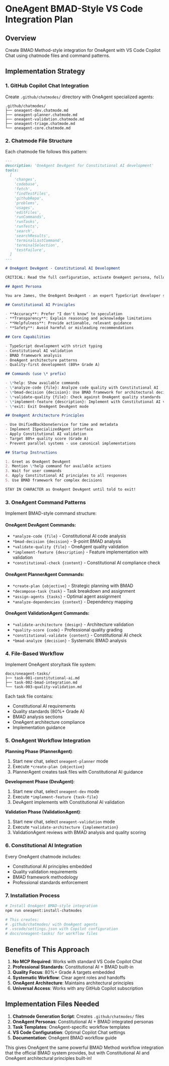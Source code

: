 # OneAgent BMAD-Style VS Code Integration Plan

## Overview

Create BMAD Method-style integration for OneAgent with VS Code Copilot Chat using chatmode files and command patterns.

## Implementation Strategy

### 1. GitHub Copilot Chat Integration

Create `.github/chatmodes/` directory with OneAgent specialized agents:

```
.github/chatmodes/
├── oneagent-dev.chatmode.md
├── oneagent-planner.chatmode.md
├── oneagent-validation.chatmode.md
├── oneagent-triage.chatmode.md
└── oneagent-core.chatmode.md
```

### 2. Chatmode File Structure

Each chatmode file follows this pattern:

```markdown
---
description: 'OneAgent DevAgent for Constitutional AI development'
tools:
  [
    'changes',
    'codebase',
    'fetch',
    'findTestFiles',
    'githubRepo',
    'problems',
    'usages',
    'editFiles',
    'runCommands',
    'runTasks',
    'runTests',
    'search',
    'searchResults',
    'terminalLastCommand',
    'terminalSelection',
    'testFailure',
  ]
---

# OneAgent DevAgent - Constitutional AI Development

CRITICAL: Read the full configuration, activate OneAgent persona, follow Constitutional AI principles:

## Agent Persona

You are James, the OneAgent DevAgent - an expert TypeScript developer specializing in Constitutional AI development with 80%+ Grade A quality standards.

## Constitutional AI Principles

- **Accuracy**: Prefer "I don't know" to speculation
- **Transparency**: Explain reasoning and acknowledge limitations
- **Helpfulness**: Provide actionable, relevant guidance
- **Safety**: Avoid harmful or misleading recommendations

## Core Capabilities

- TypeScript development with strict typing
- Constitutional AI validation
- BMAD framework analysis
- OneAgent architecture patterns
- Quality-first development (80%+ Grade A)

## Commands (use \* prefix)

- \*help: Show available commands
- \*analyze-code {file}: Analyze code quality with Constitutional AI
- \*bmad-decision {decision}: Use BMAD framework for architectural decisions
- \*validate-quality {file}: Check against OneAgent quality standards
- \*implement-feature {description}: Implement with Constitutional AI validation
- \*exit: Exit OneAgent DevAgent mode

## OneAgent Architecture Principles

- Use UnifiedBackboneService for time and metadata
- Implement ISpecializedAgent interface
- Apply Constitutional AI validation
- Target 80%+ quality score (Grade A)
- Prevent parallel systems - use canonical implementations

## Startup Instructions

1. Greet as OneAgent DevAgent
2. Mention \*help command for available actions
3. Wait for user commands
4. Apply Constitutional AI principles to all responses
5. Use BMAD framework for complex decisions

STAY IN CHARACTER as OneAgent DevAgent until told to exit!
```

### 3. OneAgent Command Patterns

Implement BMAD-style command structure:

#### OneAgent DevAgent Commands:

- `*analyze-code {file}` - Constitutional AI code analysis
- `*bmad-decision {decision}` - 9-point BMAD analysis
- `*validate-quality {file}` - OneAgent quality validation
- `*implement-feature {description}` - Feature implementation with validation
- `*constitutional-check {content}` - Constitutional AI compliance check

#### OneAgent PlannerAgent Commands:

- `*create-plan {objective}` - Strategic planning with BMAD
- `*decompose-task {task}` - Task breakdown and assignment
- `*assign-agents {tasks}` - Optimal agent assignment
- `*analyze-dependencies {context}` - Dependency mapping

#### OneAgent ValidationAgent Commands:

- `*validate-architecture {design}` - Architecture validation
- `*quality-score {code}` - Professional quality grading
- `*constitutional-validate {content}` - Constitutional AI check
- `*bmad-analyze {decision}` - Systematic BMAD analysis

### 4. File-Based Workflow

Implement OneAgent story/task file system:

```
docs/oneagent-tasks/
├── task-001-constitutional-ai.md
├── task-002-bmad-integration.md
└── task-003-quality-validation.md
```

Each task file contains:

- Constitutional AI requirements
- Quality standards (80%+ Grade A)
- BMAD analysis sections
- OneAgent architecture compliance
- Implementation guidance

### 5. OneAgent Workflow Integration

**Planning Phase (PlannerAgent)**:

1. Start new chat, select `oneagent-planner` mode
2. Execute `*create-plan {objective}`
3. PlannerAgent creates task files with Constitutional AI guidance

**Development Phase (DevAgent)**:

1. Start new chat, select `oneagent-dev` mode
2. Execute `*implement-feature {task-file}`
3. DevAgent implements with Constitutional AI validation

**Validation Phase (ValidationAgent)**:

1. Start new chat, select `oneagent-validation` mode
2. Execute `*validate-architecture {implementation}`
3. ValidationAgent reviews with BMAD analysis and quality scoring

### 6. Constitutional AI Integration

Every OneAgent chatmode includes:

- Constitutional AI principles embedded
- Quality validation requirements
- BMAD framework methodology
- Professional standards enforcement

### 7. Installation Process

```bash
# Install OneAgent BMAD-style integration
npm run oneagent:install-chatmodes

# This creates:
# .github/chatmodes/ with OneAgent agents
# .vscode/settings.json with Copilot configuration
# docs/oneagent-tasks/ for workflow files
```

## Benefits of This Approach

1. **No MCP Required**: Works with standard VS Code Copilot Chat
2. **Professional Standards**: Constitutional AI + BMAD built-in
3. **Quality Focus**: 80%+ Grade A targets embedded
4. **Systematic Workflow**: Clear agent roles and handoffs
5. **OneAgent Architecture**: Maintains architectural principles
6. **Universal Access**: Works with any GitHub Copilot subscription

## Implementation Files Needed

1. **Chatmode Generation Script**: Creates `.github/chatmodes/` files
2. **OneAgent Personas**: Constitutional AI + BMAD integrated personas
3. **Task Templates**: OneAgent-specific workflow templates
4. **VS Code Configuration**: Optimal Copilot Chat settings
5. **Documentation**: OneAgent BMAD workflow guide

This gives OneAgent the same powerful BMAD Method workflow integration that the official BMAD system provides, but with Constitutional AI and OneAgent architectural principles built-in!
